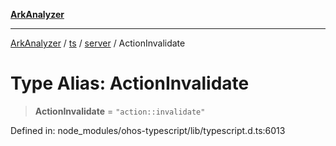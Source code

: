 [**ArkAnalyzer**](../../../../../../README.md)

***

[ArkAnalyzer](../../../../../../globals.md) / [ts](../../../README.md) / [server](../README.md) / ActionInvalidate

# Type Alias: ActionInvalidate

> **ActionInvalidate** = `"action::invalidate"`

Defined in: node\_modules/ohos-typescript/lib/typescript.d.ts:6013
